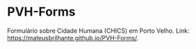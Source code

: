# PVH-Forms
Formulário sobre Cidade Humana (CHICS) em Porto Velho.
Link: https://mateusbrilhante.github.io/PVH-Forms/.
